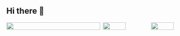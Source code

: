 ## Hi there 👋

<div style="display: flex;">
  <img src="http://github-profile-summary-cards.vercel.app/api/cards/profile-details?username=neu-k&theme=jolly" style="width: 97%;">
  <img src="http://github-profile-summary-cards.vercel.app/api/cards/productive-time?username=neu-k&theme=jolly&utcOffset=8" style="width: 48%;">
  <img src="http://github-profile-summary-cards.vercel.app/api/cards/most-commit-language?username=neu-k&theme=jolly" style="width: 48%;">
</div>

<!--
**neu-k/neu-k** is a ✨ _special_ ✨ repository because its `README.md` (this file) appears on your GitHub profile.

Here are some ideas to get you started:

- 🔭 I’m currently working on ...
- 🌱 I’m currently learning ...
- 👯 I’m looking to collaborate on ...
- 🤔 I’m looking for help with ...
- 💬 Ask me about ...
- 📫 How to reach me: ...
- 😄 Pronouns: ...
- ⚡ Fun fact: ...
-->
